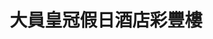 ---
title: "大員皇冠假日酒店彩豐樓"
description: "大員皇冠假日酒店彩豐樓"
layout: shop
keywords:
  - 美食競賽
  - 台灣美食
  - 美食精選
datePublished: "2025-06-30"
dateModified: "2025-07-06"
city: "台南市"
district: "安平區"
address: "台南市安平區州平路289號"
phone: "063911899"
geo: "22.999414848347815, 120.14892822925322"
google_map: "https://maps.app.goo.gl/YmoeSyP6sUku6K5R8"
footinder: "https://footinder.com.tw/%E5%8F%B0%E5%8D%97%E5%B8%82%E5%AE%89%E5%B9%B3%E5%8D%80/414/"
official: "https://www.cptainan.com/restaurant-detail/ca-feng-lou/"
award:
  - name: "500盤"
    year: "2024"
    entries:
      - dishes:
          - "燒拌黃魚麻婆豆腐"

---